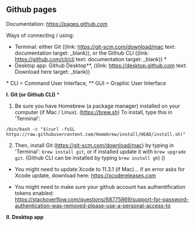 ## Github pages

Documentation: https://pages.github.com

Ways of connecting / using:
- Terminal: either Git ((link: https://git-scm.com/download/mac text: documentation target: _blank)), or the Github CLI ((link: https://github.com/cli/cli text: documentation target: _blank)) *
- Desktop app: Github Desktop**, ((link: https://desktop.github.com text: Download here target: _blank))

\* CLI = Command User Interface, ** GUI = Graphic User Interface

**I. Git (or Github CLI)** \*

1. Be sure you have Homebrew (a package manager) installed on your computer (if Mac / Linux). (https://brew.sh) To install, type this in 'Terminal':

```
/bin/bash -c "$(curl -fsSL https://raw.githubusercontent.com/Homebrew/install/HEAD/install.sh)"
```

2. Then, install Git (https://git-scm.com/download/mac) by typing in 'Terminal': `brew install git`, or if installed update it with `brew upgrade git`. (Github CLI can be installed by typing `brew install gh`) ()

- You might need to update Xcode to 11.3.1 (if Mac)... if an error asks for Xcode update, download here: https://xcodereleases.com

- You might need to make sure your github account has authentification tokens enabled: https://stackoverflow.com/questions/68775869/support-for-password-authentication-was-removed-please-use-a-personal-access-to


**II. Desktop app**
